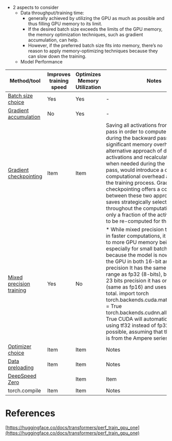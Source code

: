 
- 2 aspects to consider
	- Data throughput/training time:
		- generally achieved by utilizing the GPU as much as possible and thus filling GPU memory to its limit.
		- If the desired batch size exceeds the limits of the GPU memory, the memory optimization techniques, such as gradient accumulation, can help.
		- However, if the preferred batch size fits into memory, there’s no reason to apply memory-optimizing techniques because they can slow down the training.
	- Model Performance
	
| Method/tool                                                                                                      | Improves training speed | Optimizes Memory Utilization | Notes                                                                                                                                                                                                                                                                                                                                                                                                                                                                                                                                                                                                                                    |     |     |     |     |     |     |     |     |     |
| ---------------------------------------------------------------------------------------------------------------- | ----------------------- | ---------------------------- | ---------------------------------------------------------------------------------------------------------------------------------------------------------------------------------------------------------------------------------------------------------------------------------------------------------------------------------------------------------------------------------------------------------------------------------------------------------------------------------------------------------------------------------------------------------------------------------------------------------------------------------------- | --- | --- | --- | --- | --- | --- | --- | --- | --- |
| [Batch size choice](https://huggingface.co/docs/transformers/perf_train_gpu_one#batch-size-choice)               | Yes                     | Yes                          | -                                                                                                                                                                                                                                                                                                                                                                                                                                                                                                                                                                                                                                        |     |     |     |     |     |     |     |     |     |
| [Gradient accumulation](https://huggingface.co/docs/transformers/perf_train_gpu_one#gradient-accumulation)       | No                      | Yes                          | -                                                                                                                                                                                                                                                                                                                                                                                                                                                                                                                                                                                                                                        |     |     |     |     |     |     |     |     |     |
| [Gradient checkpointing](https://huggingface.co/docs/transformers/perf_train_gpu_one#gradient-checkpointing)     | Item                    | Item                         | Saving all activations from the forward pass in order to compute the gradients during the backward pass can result in significant memory overhead. The alternative approach of discarding the activations and recalculating them when needed during the backward pass, would introduce a considerable computational overhead and slow down the training process. Gradient checkpointing offers a compromise between these two approaches and saves strategically selected activations throughout the computational graph so only a fraction of the activations need to be re-computed for the gradients.                                 |     |     |     |     |     |     |     |     |     |
| [Mixed precision training](https://huggingface.co/docs/transformers/perf_train_gpu_one#mixed-precision-training) | Yes                     | No                           | * While mixed precision training results in faster computations, it can also lead to more GPU memory being utilized, especially for small batch sizes. This is because the model is now present on the GPU in both 16-bit and 32-bit precision It has the same numerical range as fp32 (8-bits), but instead of 23 bits precision it has only 10 bits (same as fp16) and uses only 19 bits in total. import torch torch.backends.cuda.matmul.allow_tf32 = True torch.backends.cudnn.allow_tf32 = True CUDA will automatically switch to using tf32 instead of fp32 where possible, assuming that the used GPU is from the Ampere series. |     |     |     |     |     |     |     |     |     |
| [Optimizer choice](https://huggingface.co/docs/transformers/perf_train_gpu_one#optimizer-choice)                                                                                                             | Item                    | Item                         | Notes                                                                                                                                                                                                                                                                                                                                                                                                                                                                                                                                                                                                                                    |     |     |     |     |     |     |     |     |     |
| [Data preloading](https://huggingface.co/docs/transformers/perf_train_gpu_one#data-preloading)                                                                                                             | Item                    | Item                         | Notes                                                                                                                                                                                                                                                                                                                                                                                                                                                                                                                                                                                                                                    |     |     |     |     |     |     |     |     |     |
| [DeepSpeed Zero](https://huggingface.co/docs/transformers/perf_train_gpu_one#deepspeed-zero)|                                                                                                             | Item                    | Item                         | Notes                                                                                                                                                                                                                                                                                                                                                                                                                                                                                                                                                                                                                                    |     |     |     |     |     |     |     |     |     |
| torch.compile                                                                                                         | Item                    | Item                         | Notes |     |     |     |     |     |     |     |     |     |                                                                                                                 |                         |                              |                                                                                                                                                                                                                                                                                                                                                                                                                                                                                                                                                                                                                                          |     |     |     |     |     |     |     |     |     |



# References
[https://huggingface.co/docs/transformers/perf_train_gpu_one](https://huggingface.co/docs/transformers/perf_train_gpu_one)